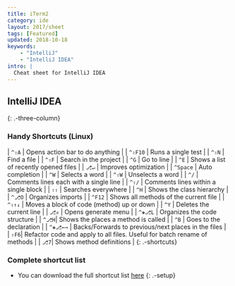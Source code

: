 ```yaml
---
title: iTerm2
category: ide
layout: 2017/sheet
tags: [Featured]
updated: 2018-10-18
keywords:
    - "IntelliJ"
    - "IntelliJ IDEA"
intro: |
  Cheat sheet for IntelliJ IDEA
---
```


IntelliJ IDEA
---------
{: .-three-column}

### Handy Shortcuts (Linux)

| `^⇧A` | Opens action bar to do anything |
| `^⇧F10` | Runs a single test |
| `^⇧N` | Find a file |
| `^⇧F` | Search in the project |
| `^G` | Go to line |
| `^E` | Shows a list of recently opened files |
| `⎇↵` | Improves optimization |
| `^Space` | Auto completion |
| `^W` | Selects a word |
| `^⇧W` | Unselects a word |
| `^/` | Comments lines each with a single line |
| `^⇧/` | Comments lines within a single block |
| `⇧⇧` | Searches everywhere |
| `^H` | Shows the class hierarchy |
| `^⎇O` | Organizes imports |
| `^F12` | Shows all methods of the current file |
| `^⇧↑↓` | Moves a block of code (method) up or down |
| `^Y` | Deletes the current line |
| `⎇⎀` | Opens generate menu |
| `^❖⎇L` | Organizes the code structure |
| `^⎇H`| Shows the places a method is called |
| `^B` | Goes to the declaration |
| `^❖⎇←→` | Backs/Forwards to previous/next places in the files |
| `⇧F6`| Refactor code and apply to all files. Useful for batch rename of methods |
| `⎇7`| Shows method definitions |
{: .-shortcuts}

### Complete shortcut list

- You can download the full shortcut list [here](https://github.com/kasramp/cheat-sheet-factory/blob/gh-pages/_docs/pdfs/IntelliJ%20IDEA.pdf)
{: .-setup}
